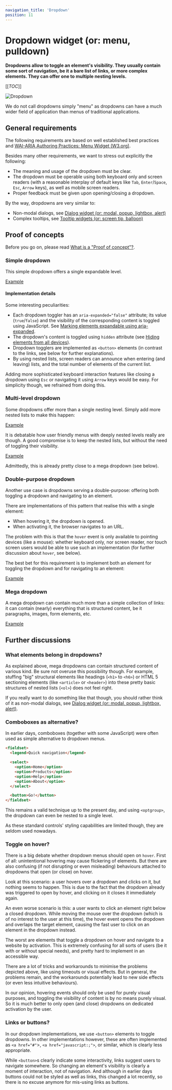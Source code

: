 ```yaml
---
navigation_title: 'Dropdown'
position: 11
---
```


# Dropdown widget (or: menu, pulldown)

**Dropdowns allow to toggle an element's visibility. They usually contain some sort of navigation, be it a bare list of links, or more complex elements. They can offer one to multiple nesting levels.**

[[_TOC_]]

![Dropdown](_media/dropdown.png)

We do not call dropdowns simply "menu" as dropdowns can have a much wider field of application than menus of traditional applications.

## General requirements

The following requirements are based on well established best practices and [WAI-ARIA Authoring Practices: Menu Widget (W3.org)](https://www.w3.org/TR/wai-aria-practices/#menu).

Besides many other requirements, we want to stress out explicitly the following:

- The meaning and usage of the dropdown must be clear.
- The dropdown must be operable using both keyboard only and screen readers (with a reasonable interplay of default keys like `Tab`, `Enter`/`Space`, `Esc`, `Arrow` keys), as well as mobile screen readers.
- Proper feedback must be given upon opening/closing a dropdown.

By the way, dropdowns are very similar to:

- Non-modal dialogs, see [Dialog widget (or: modal, popup, lightbox, alert)](/examples/widgets/dialog)
- Complex tooltips, see [Tooltip widgets (or: screen tip, balloon)](/examples/widgets/tooltips)

## Proof of concepts

Before you go on, please read [What is a "Proof of concept"?](/examples/widgets/proof-of-concept).

### Simple dropdown

This simple dropdown offers a single expandable level.

[Example](_examples/simple-dropdown)

#### Implementation details

Some interesting peculiarities:

- Each dropdown toggler has an `aria-expanded="false"` attribute; its value (`true`/`false`) and the visibility of the corresponding content is toggled using JavaScript. See [Marking elements expandable using aria-expanded](/examples/sensible-aria-usage/expanded).
- The dropdown's content is toggled using `hidden` attribute (see [Hiding elements from all devices](/examples/hiding-elements/from-all-devices)).
- Dropdown togglers are implemented as `<button>` elements (in contrast to the links, see below for further explanations).
- By using nested lists, screen readers can announce when entering (and leaving) lists, and the total number of elements of the current list.

Adding more sophisticated keyboard interaction features like closing a dropdown using `Esc` or navigating it using `Arrow` keys would be easy. For simplicity though, we refrained from doing this.

### Multi-level dropdown

Some dropdowns offer more than a single nesting level. Simply add more nested lists to make this happen:

[Example](_examples/multi-level-dropdown)

It is debatable how user friendly menus with deeply nested levels really are though. A good compromise is to keep the nested lists, but without the need of toggling their visibility.

[Example](_examples/multi-level-dropdown-with-sub-levels-always-open)

Admittedly, this is already pretty close to a mega dropdown (see below).

### Double-purpose dropdown

Another use case is dropdowns serving a double-purpose: offering both toggling a dropdown and navigating to an element.

There are implementations of this pattern that realise this with a single element:

- When hovering it, the dropdown is opened.
- When activating it, the browser navigates to an URL.

The problem with this is that the `hover` event is only available to pointing devices (like a mouse): whether keyboard only, nor screen reader, nor touch screen users would be able to use such an implementation (for further discussion about `hover`, see below).

The best bet for this requirement is to implement both an element for toggling the dropdown and for navigating to an element:

[Example](_examples/double-purpose-dropdown)

### Mega dropdown

A mega dropdown can contain much more than a simple collection of links: it can contain (nearly) everything that is structured content, be it paragraphs, images, form elements, etc.

[Example](_examples/mega-dropdown)

## Further discussions

### What elements belong in dropdowns?

As explained above, mega dropdowns can contain structured content of various kind. Be sure not overuse this possibility though. For example, stuffing "big" structural elements like headings (`<h1>` to `<h6>`) or HTML 5 sectioning elements (like `<article>` or `<header>`) into these pretty basic structures of nested lists (`<ol>`) does not feel right.

If you really want to do something like that though, you should rather think of it as non-modal dialogs, see [Dialog widget (or: modal, popup, lightbox, alert)](/examples/widgets/dialog).

### Comboboxes as alternative?

In earlier days, comboboxes (together with some JavaScript) were often used as simple alternative to dropdown menus.

```html
<fieldset>
  <legend>Quick navigation</legend>

  <select>
    <option>Home</option>
    <option>Products</option>
    <option>Help</option>
    <option>About</option>
  </select>

  <button>Go!</button>
</fieldset>
```

This remains a valid technique up to the present day, and using `<optgroup>`, the dropdown can even be nested to a single level.

As these standard controls' styling capabilities are limited though, they are seldom used nowadays.

### Toggle on hover?

There is a big debate whether dropdown menus should open on `hover`. First of all: unintentional hovering may cause flickering of elements. But there are also confusing (if not disrupting or even misleading) behaviours attached to dropdowns that open (or close) on hover.

Look at this scenario: a user hovers over a dropdown and clicks on it, but nothing seems to happen. This is due to the fact that the dropdown already was triggered to open by hover, and clicking on it closes it immediately again.

An even worse scenario is this: a user wants to click an element right below a closed dropdown. While moving the mouse over the dropdown (which is of no interest to the user at this time), the hover event opens the dropdown and overlaps the target element, causing the fast user to click on an element in the dropdown instead.

The worst are elements that toggle a dropdown on hover and navigate to a website by activation. This is extremely confusing for all sorts of users (be it with or without special needs), and pretty hard to implement in an accessible way.

There are a lot of tricks and workarounds to minimise the problems depicted above, like using timeouts or visual effects. But in general, the problems remain, and the workarounds potentially lead to new side effects (or even less intuitive behaviours).

In our opinion, hovering events should only be used for purely visual purposes, and toggling the visibility of content is by no means purely visual. So it is much better to only open (and close) dropdowns on dedicated activation by the user.

### Links or buttons?

In our dropdown implementations, we use `<button>` elements to toggle dropdowns. In other implementations however, these are often implemented as `<a href="#"`>, `<a href="javascript:;">`, or similar, which is clearly less appropriate.

While `<button>`s clearly indicate some interactivity, links suggest users to navigate somewhere. So changing an element's visibility is clearly a moment of interaction, not of navigation. And although in earlier days buttons could not be styled as well as links, this changed a lot recently, so there is no excuse anymore for mis-using links as buttons.
